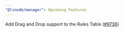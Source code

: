 ```yaml
---
"@linode/manager": Upcoming Features
---
```


Add Drag and Drop support to the Rules Table ([#9736](https://github.com/linode/manager/pull/9736))
